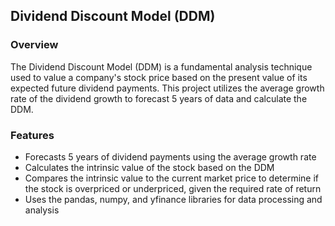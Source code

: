 ## Dividend Discount Model (DDM)
### Overview
The Dividend Discount Model (DDM) is a fundamental analysis technique used to value a company's stock price based on the present value of its expected future dividend payments. This project utilizes the average growth rate of the dividend growth to forecast 5 years of data and calculate the DDM.

### Features
- Forecasts 5 years of dividend payments using the average growth rate
- Calculates the intrinsic value of the stock based on the DDM
- Compares the intrinsic value to the current market price to determine if the stock is overpriced or underpriced, given the required rate of return
- Uses the pandas, numpy, and yfinance libraries for data processing and analysis